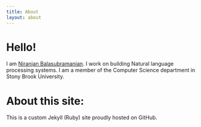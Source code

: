 ```yaml
---
title: About
layout: about
---
```


# Hello! 

I am <a href="http://www3.cs.stonybrook.edu/~niranjan/index.html">Niranjan Balasubramanian</a>. I work on building Natural language processing systems. I am a member of the Computer Science department in Stony Brook University.

# About this site: 

This is a custom Jekyll (Ruby) site proudly hosted on GitHub. 
